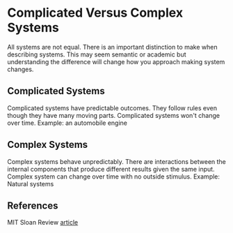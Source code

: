 # Complicated Versus Complex Systems

All systems are not equal.
There is an important distinction to make when describing systems.
This may seem semantic or academic but understanding the difference will change how you approach making system changes.

## Complicated Systems

Complicated systems have predictable outcomes.
They follow rules even though they have many moving parts.
Complicated systems won't change over time.
Example: an automobile engine

## Complex Systems

Complex systems behave unpredictably.
There are interactions between the internal components that produce different results given the same input.
Complex system can change over time with no outside stimulus.
Example: Natural systems

## References

MIT Sloan Review [article](https://sloanreview.mit.edu/article/the-critical-difference-between-complex-and-complicated/)
